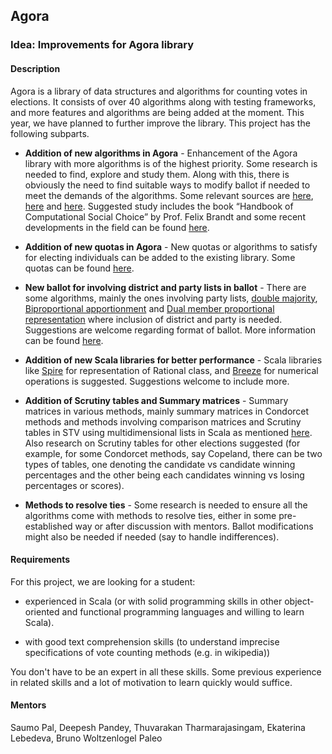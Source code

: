 ## Agora

### Idea: Improvements for Agora library

#### Description
 
Agora is a library of data structures and algorithms for counting votes in elections. It consists of over 40 algorithms along with testing frameworks, and more features and algorithms are being added at the moment. This year, we have planned to further improve the library. This project has the following subparts.

- __Addition of new algorithms in Agora__ - Enhancement of the Agora library with more algorithms is of the highest priority. Some research is needed to find, explore and study them. Along with this, there is obviously the need to find suitable ways to modify ballot if needed to meet the demands of the algorithms. Some relevant sources are [here](https://www.opavote.com/), [here](http://democratix.dbai.tuwien.ac.at/) and [here](https://docs.google.com/document/d/1kfdvyTSW-X9d8aNaf_h67CzYg1qKJ6CQND2llSG_ae8/edit). Suggested study includes the book “Handbook of Computational Social Choice” by Prof. Felix Brandt and some recent developments in the field can be found [here](http://research.illc.uva.nl/COMSOC/theses.html).

- __Addition of new quotas in Agora__ - New quotas or algorithms to satisfy for electing individuals can be added to the existing library. Some quotas can be found [here](https://docs.google.com/document/d/1kfdvyTSW-X9d8aNaf_h67CzYg1qKJ6CQND2llSG_ae8/edit).

- __New ballot for involving district and party lists in ballot__ - There are some algorithms, mainly the ones involving party lists, [double majority](https://en.wikipedia.org/wiki/Double_majority), [Biproportional apportionment](https://en.wikipedia.org/wiki/Biproportional_apportionment) and [Dual member proportional representation](https://en.wikipedia.org/wiki/Dual-member_proportional_representation) where inclusion of district and party is needed. Suggestions are welcome regarding format of ballot. More information can be found [here](https://docs.google.com/document/d/1kfdvyTSW-X9d8aNaf_h67CzYg1qKJ6CQND2llSG_ae8/edit).

- __Addition of new Scala libraries for better performance__ - Scala libraries like [Spire](https://github.com/non/spire) for representation of Rational class, and [Breeze](https://github.com/scalanlp/breeze) for numerical operations is suggested. Suggestions welcome to include more.

- __Addition of Scrutiny tables and Summary matrices__ - Summary matrices in various methods, mainly summary matrices in Condorcet methods and methods involving comparison matrices and Scrutiny tables in STV using multidimensional lists in Scala as mentioned [here](https://groups.google.com/forum/#!category-topic/aossie-gsoc-2017/agora/gG4TKIAc91g). Also research on Scrutiny tables for other elections suggested (for example, for some Condorcet methods, say Copeland, there can be two types of tables, one denoting the candidate vs candidate winning percentages and the other being each candidates winning vs losing percentages or scores).

- __Methods to resolve ties__ - Some research is needed to ensure all the algorithms come with methods to resolve ties, either in some pre-established way or after discussion with mentors. Ballot modifications might also be needed if needed (say to handle indifferences).


#### Requirements

For this project, we are looking for a student:

- experienced in Scala (or with solid programming skills in other object-oriented and functional programming languages and willing to learn Scala).

- with good text comprehension skills (to understand imprecise specifications of vote counting methods (e.g. in wikipedia))

You don't have to be an expert in all these skills. Some previous experience in related skills and a lot of motivation to learn quickly would suffice.

#### Mentors

Saumo Pal, Deepesh Pandey, Thuvarakan Tharmarajasingam, Ekaterina Lebedeva, Bruno Woltzenlogel Paleo

